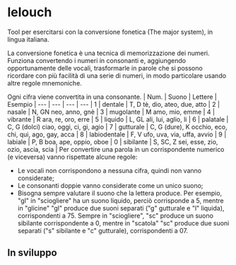 # lelouch
Tool per esercitarsi con la conversione fonetica (The major system), in lingua italiana.

La conversione fonetica è una tecnica di memorizzazione dei numeri. Funziona convertendo i numeri in consonanti e, aggiungendo opportunamente delle vocali, trasformarle in parole che si possono ricordare con più facilità di una serie di numeri, in modo particolare usando altre regole mnemoniche. 

Ogni cifra viene convertita in una consonante. 
| Num. |	Suono |	Lettere |	Esempio
| --- | --- | --- | --- |
1 |	dentale |	T, D 	tè, dio, ateo, due, atto |
2 |	nasale |	N, GN 	neo, anno, gnè |
3 |	mugolante |	M 	amo, mio, emme |
4 |	vibrante |	R 	ara, re, oro, erre |
5 |	liquido |	L, GL 	ali, lui, aglio, li |
6 |	palatale |	C, G (dolci) 	ciao, oggi, ci, gi, agio |
7 |	gutturale |	C, G (dure), K 	occhio, eco, chi, qui, ago, gay, acca |
8 |	labiodentale |	F, V 	ufo, uva, via, uffa, avvio |
9 |	labiale |	P, B 	boa, ape, oppio, oboe |
0 |	sibilante |	S, SC, Z 	sei, esse, zio, ozio, ascia, scia |
Per convertire una parola in un corrispondente numerico (e viceversa) vanno rispettate alcune regole:

* Le vocali non corrispondono a nessuna cifra, quindi non vanno considerate;
* Le consonanti doppie vanno considerate come un unico suono;
* Bisogna sempre valutare il suono che la lettera produce. Per esempio, "gl" in "sciogliere" ha un suono liquido, perciò corrisponde a 5, mentre in "glicine" "gl" produce due suoni separati ("g" gutturale e "l" liquida), corrispondenti a 75. Sempre in "sciogliere", "sc" produce un suono sibilante corrispondente a 0, mentre in "scatola" "sc" produce due suoni separati ("s" sibilante e "c" gutturale), corrispondenti a 07.

## In sviluppo
